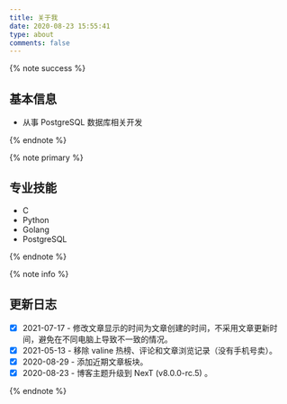 ```yaml
---
title: 关于我
date: 2020-08-23 15:55:41
type: about
comments: false
---
```


<div class="custom-black"></div>

{% note success %}

## 基本信息

* 从事 PostgreSQL 数据库相关开发

{% endnote %}

{% note primary %}

## 专业技能

* C
* Python
* Golang
* PostgreSQL

{% endnote %}

{% note info %}

## 更新日志

* [x] 2021-07-17 - 修改文章显示的时间为文章创建的时间，不采用文章更新时间，避免在不同电脑上导致不一致的情况。
* [x] 2021-05-13 - 移除 valine 热榜、评论和文章浏览记录（没有手机号卖）。
* [x] 2020-08-29 - 添加近期文章板块。
* [x] 2020-08-23 - 博客主题升级到 NexT (v8.0.0-rc.5) 。

{% endnote %}
